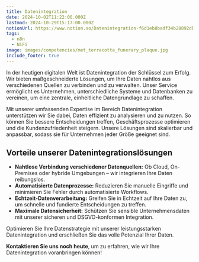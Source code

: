 ```yaml
---
title: Datenintegration
date: 2024-10-02T11:22:00.000Z
lastmod: 2024-10-29T15:17:00.000Z
notionUrl: https://www.notion.so/Datenintegration-f6d1eb8badf34b28892db3d07cb3aa74
tags:
  - n8n
  - NiFi
image: images/competencies/met_terracotta_funerary_plaque.jpg
include_footer: true
---
```



In der heutigen digitalen Welt ist Datenintegration der Schlüssel zum Erfolg. Wir bieten maßgeschneiderte Lösungen, um Ihre Daten nahtlos aus verschiedenen Quellen zu verbinden und zu verwalten. Unser Service ermöglicht es Unternehmen, unterschiedliche Systeme und Datenbanken zu vereinen, um eine zentrale, einheitliche Datengrundlage zu schaffen.


Mit unserer umfassenden Expertise im Bereich Datenintegration unterstützen wir Sie dabei, Daten effizient zu analysieren und zu nutzen. So können Sie bessere Entscheidungen treffen, Geschäftsprozesse optimieren und die Kundenzufriedenheit steigern. Unsere Lösungen sind skalierbar und anpassbar, sodass sie für Unternehmen jeder Größe geeignet sind.


## Vorteile unserer Datenintegrationslösungen

- **Nahtlose Verbindung verschiedener Datenquellen:** Ob Cloud, On-Premises oder hybride Umgebungen – wir integrieren Ihre Daten reibungslos.
- **Automatisierte Datenprozesse:** Reduzieren Sie manuelle Eingriffe und minimieren Sie Fehler durch automatisierte Workflows.
- **Echtzeit-Datenverarbeitung:** Greifen Sie in Echtzeit auf Ihre Daten zu, um schnelle und fundierte Entscheidungen zu treffen.
- **Maximale Datensicherheit:** Schützen Sie sensible Unternehmensdaten mit unserer sicheren und DSGVO-konformen Integration.

Optimieren Sie Ihre Datenstrategie mit unserer leistungsstarken Datenintegration und erschließen Sie das volle Potenzial Ihrer Daten.


**Kontaktieren Sie uns noch heute**, um zu erfahren, wie wir Ihre Datenintegration voranbringen können!

